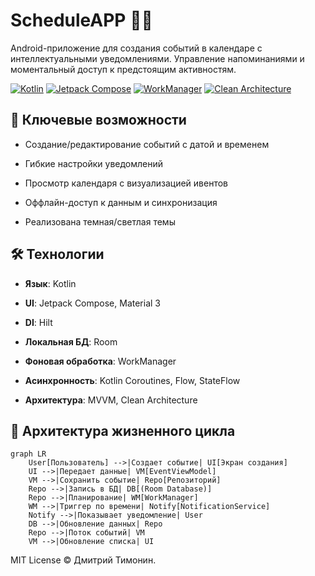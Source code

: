# ScheduleAPP 📅🔔

Android-приложение для создания событий в календаре с интеллектуальными уведомлениями.
Управление напоминаниями и моментальный доступ к предстоящим активностям.

[![Kotlin](https://img.shields.io/badge/Kotlin-7F52FF?style=for-the-badge&logo=kotlin&logoColor=white)](https://kotlinlang.org/)
[![Jetpack Compose](https://img.shields.io/badge/Jetpack_Compose-4285F4?style=for-the-badge&logo=jetpack-compose&logoColor=white)](https://developer.android.com/jetpack/compose)
[![WorkManager](https://img.shields.io/badge/WorkManager-5C6BC0?style=for-the-badge&logo=android&logoColor=white)](https://developer.android.com/topic/libraries/architecture/workmanager)
[![Clean Architecture](https://img.shields.io/badge/Clean_Architecture-6DB33F?style=for-the-badge)](https://developer.android.com/topic/architecture)

## 🌟 Ключевые возможности
- Создание/редактирование событий с датой и временем

- Гибкие настройки уведомлений 

- Просмотр календаря с визуализацией ивентов

- Оффлайн-доступ к данным и синхронизация

- Реализована темная/светлая темы

## 🛠 Технологии
- **Язык**: Kotlin

- **UI**: Jetpack Compose, Material 3

- **DI**: Hilt

- **Локальная БД**: Room

- **Фоновая обработка**: WorkManager

- **Асинхронность**: Kotlin Coroutines, Flow, StateFlow

- **Архитектура**: MVVM, Clean Architecture

## 🔄 Архитектура жизненного цикла
```mermaid
graph LR
    User[Пользователь] -->|Создает событие| UI[Экран создания]
    UI -->|Передает данные| VM[EventViewModel]
    VM -->|Сохранить событие| Repo[Репозиторий]
    Repo -->|Запись в БД| DB[(Room Database)]
    Repo -->|Планирование| WM[WorkManager]
    WM -->|Триггер по времени| Notify[NotificationService]
    Notify -->|Показывает уведомление| User
    DB -->|Обновление данных| Repo
    Repo -->|Поток событий| VM
    VM -->|Обновление списка| UI
```

MIT License © Дмитрий Тимонин.

